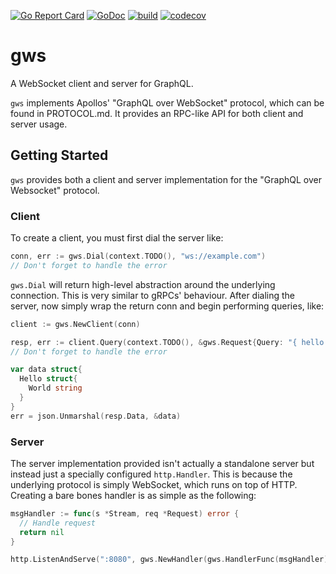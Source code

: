 [![Go Report Card](https://goreportcard.com/badge/github.com/zaba505/gws)](https://goreportcard.com/report/github.com/zaba505/gws)
[![GoDoc](https://godoc.org/github.com/Zaba505/gws?status.svg)](https://pkg.go.dev/github.com/zaba505/gws?tab=doc)
[![build](https://github.com/Zaba505/gws/workflows/build/badge.svg)](https://github.com/Zaba505/gws/actions)
[![codecov](https://codecov.io/gh/Zaba505/gws/branch/master/graph/badge.svg)](https://codecov.io/gh/Zaba505/gws)

# gws
A WebSocket client and server for GraphQL.

`gws` implements Apollos' "GraphQL over WebSocket" protocol,
which can be found in PROTOCOL.md. It provides an RPC-like API for both
client and server usage.

## Getting Started

`gws` provides both a client and server implementation for the
"GraphQL over Websocket" protocol.

### Client

To create a client, you must first dial the server like:
```go
conn, err := gws.Dial(context.TODO(), "ws://example.com")
// Don't forget to handle the error
```

`gws.Dial` will return high-level abstraction around the
underlying connection. This is very similar to gRPCs'
behaviour. After dialing the server, now simply wrap the
return conn and begin performing queries, like:
```go
client := gws.NewClient(conn)

resp, err := client.Query(context.TODO(), &gws.Request{Query: "{ hello { world } }"})
// Don't forget to handle the error

var data struct{
  Hello struct{
    World string
  }
}
err = json.Unmarshal(resp.Data, &data)
```

### Server

The server implementation provided isn't actually a standalone
server but instead just a specially configured `http.Handler`.
This is because the underlying protocol is simply WebSocket,
which runs on top of HTTP. Creating a bare bones handler is
as simple as the following:
```go
msgHandler := func(s *Stream, req *Request) error {
  // Handle request
  return nil
}

http.ListenAndServe(":8080", gws.NewHandler(gws.HandlerFunc(msgHandler)))
```
